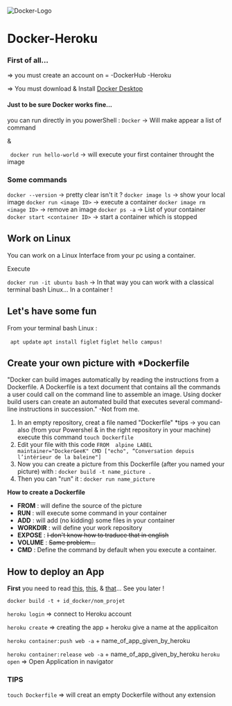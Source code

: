 
![Docker-Logo](https://s2.qwant.com/thumbr/0x380/5/6/0d4e0a2c7c8518b622644066cbce588e737b82401eabe634c435067b67b75d/dockerhero.jpg?u=https%3A%2F%2Ftr4.cbsistatic.com%2Fhub%2Fi%2Fr%2F2016%2F10%2F18%2F831f017c-ee68-4bd6-8a5c-ab31b4d35d6d%2Fresize%2F770x%2F1cedcf2f03388a9720835a628a8a9765%2Fdockerhero.jpg&q=0&b=1&p=0&a=0)

# Docker-Heroku

### First of all...

=> you must create an account on = 
                                   -DockerHub
                                   -Heroku

=> You must download & Install 
[Docker Desktop](https://hub.docker.com/)

#### Just to be sure Docker works fine...

you can run directly in you powerShell : 
`Docker` -> Will make appear a list of command 

&

` docker run hello-world` -> will execute your first container throught the image 

### Some commands 

`docker --version` -> pretty clear isn't it ?
`docker image ls` -> show your local image 
`docker run <image ID>` -> execute a container 
`docker image rm <image ID>` -> remove an image
`docker ps -a` -> List of your container
`docker start <container ID>` -> start a container which is stopped

## Work on Linux 

You can work on a Linux Interface from your pc using a container. 

Execute 

`docker run -it ubuntu bash` -> In that way you can work with a classical  terminal bash Linux... In a container ! 

Let's have some fun
-------------------

From your terminal bash Linux : 

` apt update`
 `apt install figlet`
`figlet hello campus!`



## Create your own picture with *Dockerfile

"Docker can build images automatically by reading the instructions from a Dockerfile. A Dockerfile is a text document that contains all the commands a user could call on the command line to assemble an image. Using docker build users can create an automated build that executes several command-line instructions in succession." -Not from me.


1. In an empty repository, creat a file named "Dockerfile" 
    *tips -> you can also (from your Powershel & in the right repository in your machine) execute this command `touch Dockerfile`
2. Edit your file with this code 
`FROM  alpine
LABEL maintainer="DockerGeeK"
CMD ["echo", “Conversation depuis l’intérieur de la baleine"]`
3. Now you can create a picture from this Dockerfile (after you named your picture) with : 
`docker build -t name_picture .` 
4. Then you can "run" it : 
`docker run name_picture`

**How to create a Dockerfile**

* **FROM**  : will define the source of the picture
* **RUN** : will execute some command in your container
* **ADD** : will add (no kidding) some files in your container
* **WORKDIR** : will define your work repository
* **EXPOSE** : ~~I don't know how to traduce that in english~~
* **VOLUME** : ~~Same problem...~~
* **CMD** : Define the command by default when you execute a container.

## How to deploy an App 

**First** you need to read [this](https://expressjs.com/fr/starter/hello-world.html), [this](https://devcenter.heroku.com/articles/container-registry-and-runtime), & [that](http://www.goring.org/resources/NodeandDocker.html)... See you later !


`docker build -t + id_docker/nom_projet`

`heroku login` => connect to Heroku account

`heroku create` => creating the app + heroku give a name at  the applicaiton 

`heroku container:push web -a` + name_of_app_given_by_heroku

`heroku container:release web -a` + name_of_app_given_by_heroku
`heroku open` => Open Application in navigator 



### TIPS

`touch Dockerfile` => will creat an empty Dockerfile without any extension 
